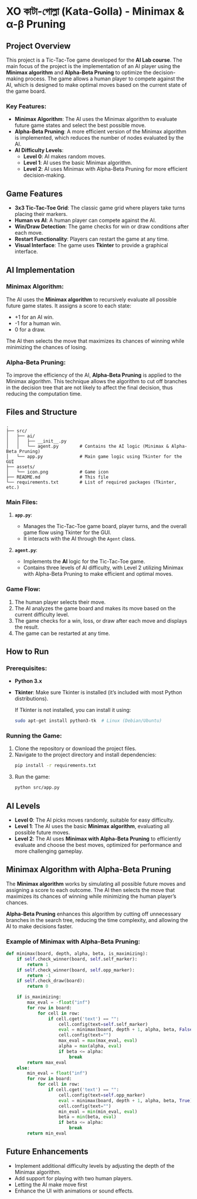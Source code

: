 #  XO কাটা-গোল্লা (Kata-Golla) - Minimax & α-β Pruning

## Project Overview

This project is a Tic-Tac-Toe game developed for the **AI Lab course**. The main focus of the project is the implementation of an AI player using the **Minimax algorithm** and **Alpha-Beta Pruning** to optimize the decision-making process. The game allows a human player to compete against the AI, which is designed to make optimal moves based on the current state of the game board.

### Key Features:
- **Minimax Algorithm**: The AI uses the Minimax algorithm to evaluate future game states and select the best possible move.
- **Alpha-Beta Pruning**: A more efficient version of the Minimax algorithm is implemented, which reduces the number of nodes evaluated by the AI.
- **AI Difficulty Levels**: 
  - **Level 0**: AI makes random moves.
  - **Level 1**: AI uses the basic Minimax algorithm.
  - **Level 2**: AI uses Minimax with Alpha-Beta Pruning for more efficient decision-making.

## Game Features
- **3x3 Tic-Tac-Toe Grid**: The classic game grid where players take turns placing their markers.
- **Human vs AI**: A human player can compete against the AI.
- **Win/Draw Detection**: The game checks for win or draw conditions after each move.
- **Restart Functionality**: Players can restart the game at any time.
- **Visual Interface**: The game uses **Tkinter** to provide a graphical interface.

## AI Implementation

### Minimax Algorithm:
The AI uses the **Minimax algorithm** to recursively evaluate all possible future game states. It assigns a score to each state:
- +1 for an AI win.
- -1 for a human win.
- 0 for a draw.

The AI then selects the move that maximizes its chances of winning while minimizing the chances of losing.

### Alpha-Beta Pruning:
To improve the efficiency of the AI, **Alpha-Beta Pruning** is applied to the Minimax algorithm. This technique allows the algorithm to cut off branches in the decision tree that are not likely to affect the final decision, thus reducing the computation time.

## Files and Structure

```
.
├── src/
│   ├── ai/
│   │   ├── __init__.py
│   │   └── agent.py        # Contains the AI logic (Minimax & Alpha-Beta Pruning)
│   └── app.py              # Main game logic using Tkinter for the GUI
├── assets/
│   └── icon.png            # Game icon
├── README.md               # This file
└── requirements.txt        # List of required packages (Tkinter, etc.)
```

### Main Files:
1. **`app.py`**:
   - Manages the Tic-Tac-Toe game board, player turns, and the overall game flow using Tkinter for the GUI.
   - It interacts with the AI through the `Agent` class.
   
2. **`agent.py`**:
   - Implements the **AI** logic for the Tic-Tac-Toe game.
   - Contains three levels of AI difficulty, with Level 2 utilizing Minimax with Alpha-Beta Pruning to make efficient and optimal moves.

### Game Flow:
1. The human player selects their move.
2. The AI analyzes the game board and makes its move based on the current difficulty level.
3. The game checks for a win, loss, or draw after each move and displays the result.
4. The game can be restarted at any time.

## How to Run

### Prerequisites:
- **Python 3.x**
- **Tkinter**: Make sure Tkinter is installed (it’s included with most Python distributions).
  
   If Tkinter is not installed, you can install it using:
   ```bash
   sudo apt-get install python3-tk  # Linux (Debian/Ubuntu)
   ```

### Running the Game:
1. Clone the repository or download the project files.
2. Navigate to the project directory and install dependencies:
   ```bash
   pip install -r requirements.txt
   ```
3. Run the game:
   ```bash
   python src/app.py
   ```

## AI Levels

- **Level 0**: The AI picks moves randomly, suitable for easy difficulty.
- **Level 1**: The AI uses the basic **Minimax algorithm**, evaluating all possible future moves.
- **Level 2**: The AI uses **Minimax with Alpha-Beta Pruning** to efficiently evaluate and choose the best moves, optimized for performance and more challenging gameplay.

## Minimax Algorithm with Alpha-Beta Pruning

The **Minimax algorithm** works by simulating all possible future moves and assigning a score to each outcome. The AI then selects the move that maximizes its chances of winning while minimizing the human player’s chances.

**Alpha-Beta Pruning** enhances this algorithm by cutting off unnecessary branches in the search tree, reducing the time complexity, and allowing the AI to make decisions faster.

### Example of Minimax with Alpha-Beta Pruning:

```python
def minimax(board, depth, alpha, beta, is_maximizing):
    if self.check_winner(board, self.self_marker):
        return 1
    if self.check_winner(board, self.opp_marker):
        return -1
    if self.check_draw(board):
        return 0

    if is_maximizing:
        max_eval = -float("inf")
        for row in board:
            for cell in row:
                if cell.cget('text') == "":
                    cell.config(text=self.self_marker)
                    eval = minimax(board, depth + 1, alpha, beta, False)
                    cell.config(text="")
                    max_eval = max(max_eval, eval)
                    alpha = max(alpha, eval)
                    if beta <= alpha:
                        break
        return max_eval
    else:
        min_eval = float("inf")
        for row in board:
            for cell in row:
                if cell.cget('text') == "":
                    cell.config(text=self.opp_marker)
                    eval = minimax(board, depth + 1, alpha, beta, True)
                    cell.config(text="")
                    min_eval = min(min_eval, eval)
                    beta = min(beta, eval)
                    if beta <= alpha:
                        break
        return min_eval
```

## Future Enhancements
- Implement additional difficulty levels by adjusting the depth of the Minimax algorithm.
- Add support for playing with two human players.
- Letting the AI make move first
- Enhance the UI with animations or sound effects.
